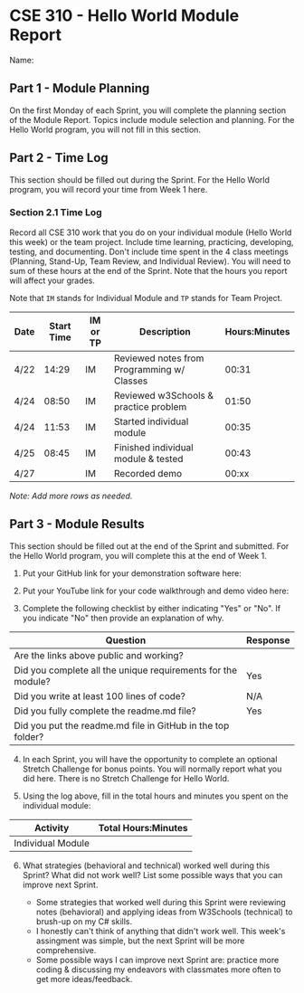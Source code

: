 # CSE 310 - Hello World Module Report

Name:

## Part 1 - Module Planning

On the first Monday of each Sprint, you will complete the planning section of the Module Report.  Topics include module selection and planning.  For the Hello World program, you will not fill in this section.

## Part 2 - Time Log

This section should be filled out during the Sprint. For the Hello World program, you will record your time from Week 1 here.

### Section 2.1 Time Log

Record all CSE 310 work that you do on your individual module (Hello World this week) or the team project.  Include time learning, practicing, developing, testing, and documenting.  Don't include time spent in the 4 class meetings (Planning, Stand-Up, Team Review, and Individual Review).  You will need to sum of these hours at the end of the Sprint. Note that the hours you report will affect your grades.

Note that `IM` stands for Individual Module and `TP` stands for Team Project.

|Date      |Start Time|IM or TP|Description                                 |Hours:Minutes|
|----------|----------|--------|--------------------------------------------|-------------|
|  4/22    |  14:29   |   IM   |Reviewed notes from Programming w/ Classes  |    00:31    |
|  4/24    |  08:50   |   IM   |Reviewed w3Schools & practice problem       |    01:50    |
|  4/24    |  11:53   |   IM   |Started individual module                   |    00:35    |
|  4/25    |  08:45   |   IM   |Finished individual module & tested         |    00:43    |
|  4/27    |          |   IM   |Recorded demo                               |    00:xx    |

_Note: Add more rows as needed._

## Part 3 - Module Results

This section should be filled out at the end of the Sprint and submitted.  For the Hello World program, you will complete this at the end of Week 1.

1. Put your GitHub link for your demonstration software here: 

2. Put your YouTube link for your code walkthrough and demo video here:

3. Complete the following checklist by either indicating "Yes" or "No".  If you indicate "No" then provide an explanation of why.

|Question                                                    |Response|
|------------------------------------------------------------|--------|
|Are the links above public and working?                     |        |
|Did you complete all the unique requirements for the module?|  Yes   |
|Did you write at least 100 lines of code?                   |  N/A   |
|Did you fully complete the readme.md file?                  |  Yes   |
|Did you put the readme.md file in GitHub in the top folder? |        |

4. In each Sprint, you will have the opportunity to complete an optional Stretch Challenge for bonus points.  You will normally report what you did here.  There is no Stretch Challenge for Hello World.

5. Using the log above, fill in the total hours and minutes you spent on the individual module:

|Activity         |Total Hours:Minutes|
|-----------------|-------------------|
|Individual Module|                   |


6. What strategies (behavioral and technical) worked well during this Sprint?  What did not work well?  List some possible ways that you can improve next Sprint.

    - Some strategies that worked well during this Sprint were reviewing notes (behavioral)
    and applying ideas from W3Schools (technical) to brush-up on my C# skills.
    - I honestly can't think of anything that didn't work well. This week's assingment was simple, but the next Sprint will be more comprehensive.
    - Some possible ways I can improve next Sprint are: practice more coding & discussing my endeavors with classmates more often to get more ideas/feedback.